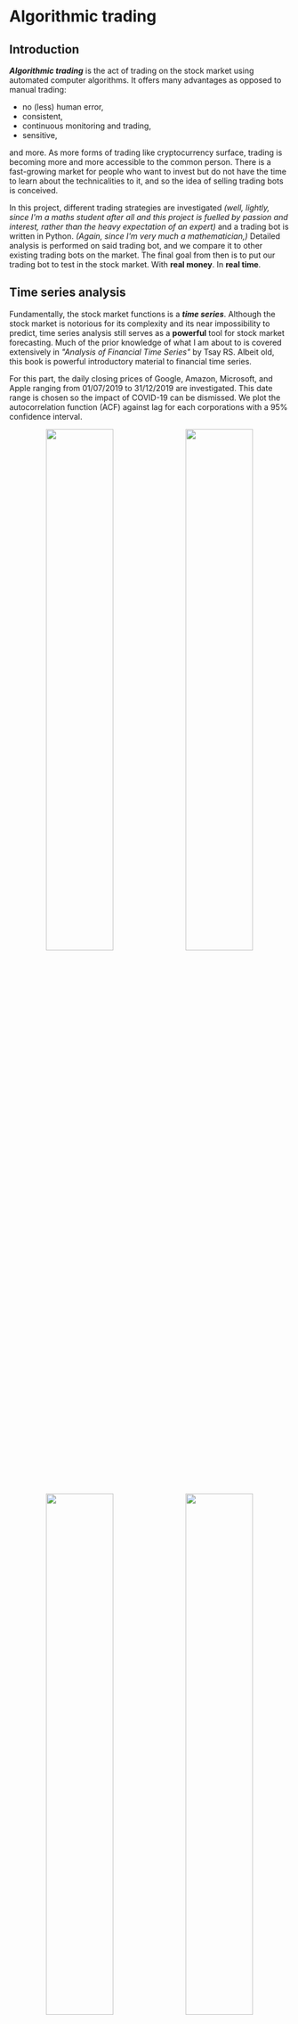 # Algorithmic trading

## Introduction

***Algorithmic trading*** is the act of trading on the stock market using automated computer algorithms. It offers many advantages as opposed to manual trading: 
- no (less) human error,
- consistent,
- continuous monitoring and trading,
- sensitive, 
</a>
and more. As more forms of trading like cryptocurrency surface, trading is becoming more and more accessible to the common person. There is a fast-growing market for people who want to invest but do not have the time to learn about the technicalities to it, and so the idea of selling trading bots is conceived. 

In this project, different trading strategies are investigated *(well, lightly, since I'm a maths student after all and this project is fuelled by passion and interest, rather than the heavy expectation of an expert)* and a trading bot is written in Python. *(Again, since I'm very much a mathematician,)* Detailed analysis is performed on said trading bot, and we compare it to other existing trading bots on the market. The final goal from then is to put our trading bot to test in the stock market. With **real money**. In **real time**. 


## Time series analysis

Fundamentally, the stock market functions is a ***time series***. Although the stock market is notorious for its complexity and its near impossibility to predict, time series analysis still serves as a **powerful** tool for stock market forecasting. Much of the prior knowledge of what I am about to is covered extensively in *"Analysis of Financial Time Series"* by Tsay RS. Albeit old, this book is powerful introductory material to financial time series. 

For this part, the daily closing prices of Google, Amazon, Microsoft, and Apple ranging from 01/07/2019 to 31/12/2019 are investigated. This date range is chosen so the impact of COVID-19 can be dismissed. We plot the autocorrelation function (ACF) against lag for each corporations with a 95% confidence interval. 

<p align="center">
  <img src="graphs/goog_acf.png" width=49% height=49%>
  <img src="graphs/amzn_acf.png" width=49% height=49%>
  <img src="graphs/msft_acf.png" width=49% height=49%>
  <img src="graphs/aapl_acf.png" width=49% height=49%>
</p>

We see that correlation is weaker as the lag horizon increases. More specifically, ACF drops below statistical significance (95% confidence) at around lag $l=10$ for all corporations. This is a good indication that AutoRegressive (AR) models are suitable for forecast. 

We now plot the partial autocorrelation function (PACF) against lag for each corporation with a 95% confidence interval. 

<p align="center">
  <img src="graphs/goog_pacf.png" width=49% height=49%>
  <img src="graphs/amzn_pacf.png" width=49% height=49%>
  <img src="graphs/msft_pacf.png" width=49% height=49%>
  <img src="graphs/aapl_pacf.png" width=49% height=49%>
</p>

For all corporations, ACFs gradually decrease as lag increases, suggesting the time series is **not stationary**. For the following section, the mean reversion trading strategy is used assuming weak stationarity. We shall see the pitfall of doing so. 

## Mean reversion

***Mean reversion*** is a simple and intuitive trading strategy. The mean, and this can *mean* a lot of things (pun intended), of previous closing prices is computed and we compare it with the current price. Is the current price *lower* than the mean? Well maybe you should buy some shares before the price jumps back up. Is the current price *higher* than the mean? Well maybe you should sell some shares before the price falls. 

### Moving average (MA) model
There are two questions keen readers might pick up on after reading the description of MA strategy:
1. Mean is simply the mean, the average. How are there different types of mean?
2. Buy low, sell high; I get it, and we are using the mean as the standard for what is low and high. But what if the price never returns to the mean?

These are very good questions, and we should know the answer to them before designing any algorithms. 
1. The key lies in the **weights** of the mean. The *mean* we are familiar with is really the *arithmetic mean with uniform weights*. That's a mouthful. Essentially, the data points you are computing the mean for, might not be of equal importance. In the case of trading, perhaps recent closing prices are more important than older closing price from two years ago. We might want to give recent closing prices heavier **weights** when using a model. 
2. This is the pitfall of mean reversion. Mean reversion exploits the volatility of the stock market and naively assumes that no matter how much the prices jump up and down, it will return to its mean. We shall see later how this will become problematic. 

To employ the mean reversion strategy, we must use a model which can compute/estimate the mean. Here, we use a moving average (MA) model. There are two types of MA models: simple, and weighted. 

Simple MA models computes the unweighted average within a constant timeframe called order. So, a simple moving average model of order 5, denoted by SMA(5), computes for each day, the unweighted mean closing price for the past 5 days. As its name suggests, a weighted MA model computes the weighted average instead, usually putting heavier weights on more recent closing prices. For our purposes, the only weighted MA model we shall look at is the *exponential moving average* model, or EMA. 

Without going deeply into the maths *(as much as I want to)*, EMA places exponentially decreasing weights on previous closing prices. So, the closing price of each day into the past gradually gets applied less weight, meaning the closing price a few years ago will have very minimal influence on computing our mean. A constant is required to decide how quickly the weights of older closing prices decrease, and we call it the degree of weighting decrease. An exponential moving average model of degree of weighting decrease 0.5 is denoted by EMA(0.5). The degree of weighting decrease ranges from 0 to 1. The closer it is to 1, the quicker the weights of older closing prices decrease. 

We run a simulation to get an insight on how MA works with mean reversion strategy. We apply our model called MA_MR_naive onto the share prices of Google starting from 01/07/2019. More specifically, we start trading on 16/07/2019, but we give our MA models some time to "buffer" since past data are required to compute the moving average. We perform 51 trades, which is equivalent to saying we trade for 51 days. In each day, the simple/exponential mean is computed. If the closing price 
today is lower than the mean, then 1 share is bought. Likewise, if the closing price today is higher than the mean, then 1 share is sold. It is assumed that we have enough capital (so we can always buy shares) and enough shares (so we can always sell shares) at the start. 

Below is the result of SMA of different orders in application. Total net worth is the sum of the capital gain and shareholder gain value. 
<p align="center">
  <img src="graphs/ma_mr_simple_goog_N51.png">
</p>

Similarly, below is the result of EMA of different degrees of weighting decrease in application. 
<p align="center">
  <img src="graphs/ma_mr_exp_goog_N51.png">
</p>

We see that exponential moving averages tend to be smoother and simple moving averages tend to be more jagged. This, however, does not play a huge part in trading, as seen from the similar-ish results displayed above. 

The naive part of this model is that we only buy/sell 1 share at a time. Depending on how close we are to the mean, we should buy/sell different amount of shares. This is explored more in [more on moving average using mean reversion strategy](MA_MR.md). 

The graphs above, albeit pretty, paint a very different picture from reality though. Even though profits are made using mean reversion strategy with a moving average, things fall apart quickly if we allow the machine to run for another 50 days. Here, only the result using the EMA model are shown, but SMA model shows a similar result. 

<p align="center">
  <img src="graphs/ma_mr_exp_goog_N101.png">
</p>

*It's... pretty terrible to say the least*. Recall the pitfall of mean reversion, that it exploits price volatility and **expects** the price to return to its mean, so when we have a clear general trend, mean reversion does not perform well. Think of it this way: moving average lags behind the real trend. This model is susceptible to when mean is not constant. So, ironically, it is susceptible to the *moving average* of the real share price. Ha ha. 

Let's try differencing the time series. 
